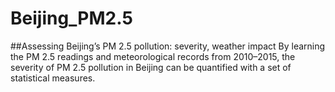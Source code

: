 # Beijing_PM2.5
##Assessing Beijing’s PM 2.5 pollution: severity, weather impact
By learning the PM 2.5 readings and meteorological records from 2010–2015, the severity of
PM 2.5 pollution in Beijing can be quantified with a set of statistical measures.
